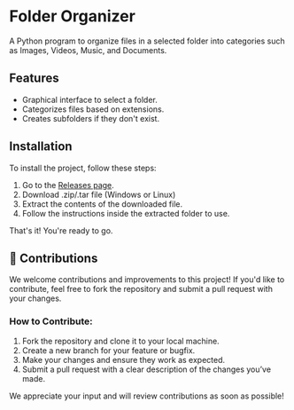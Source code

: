 # Folder Organizer

A Python program to organize files in a selected folder into categories such as Images, Videos, Music, and Documents.

## Features
- Graphical interface to select a folder.
- Categorizes files based on extensions.
- Creates subfolders if they don't exist.

## Installation

To install the project, follow these steps:

1. Go to the [Releases page](https://github.com/Leannnmv/FolderOrganizer/releases).
2. Download .zip/.tar file (Windows or Linux)
3. Extract the contents of the downloaded file.
4. Follow the instructions inside the extracted folder to use.

That's it! You're ready to go.

## 🤝 Contributions

We welcome contributions and improvements to this project! If you'd like to contribute, feel free to fork the repository and submit a pull request with your changes.

### How to Contribute:
1. Fork the repository and clone it to your local machine.
2. Create a new branch for your feature or bugfix.
3. Make your changes and ensure they work as expected.
4. Submit a pull request with a clear description of the changes you’ve made.

We appreciate your input and will review contributions as soon as possible!
